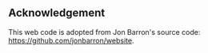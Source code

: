 ## Acknowledgement
This web code is adopted from Jon Barron's source code: https://github.com/jonbarron/website. 
